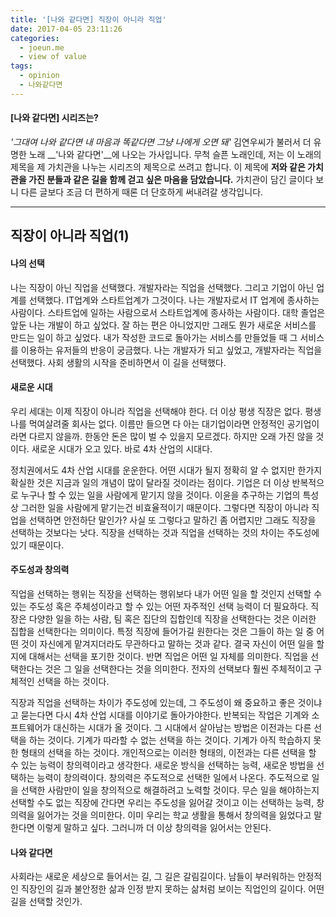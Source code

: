 ```yaml
---
title: '[나와 같다면] 직장이 아니라 직업'
date: 2017-04-05 23:11:26
categories:
  - joeun.me
  - view of value
tags:
  - opinion
  - 나와같다면
---
```

#### [나와 같다면] 시리즈는?
  _'그대여 나와 같다면 내 마음과 똑같다면 그냥 나에게 오면 돼'_ 김연우씨가 불러서 더 유명한 노래 __'나와 같다면'__에 나오는 가사입니다. 무척 슬픈 노래인데, 저는 이 노래의 제목을 제 가치관을 나누는 시리즈의 제목으로 쓰려고 합니다. 이 제목에 __저와 같은 가치관을 가진 분들과 같은 길을 함께 걷고 싶은 마음을 담았습니다.__ 가치관이 담긴 글이다 보니 다른 글보다 조금 더 편하게 때론 더 단호하게 써내려갈 생각입니다.

* * *

## 직장이 아니라 직업(1)

#### 나의 선택
나는 직장이 아닌 직업을 선택했다. 개발자라는 직업을 선택했다. 그리고 기업이 아닌 업계를 선택했다. IT업계와 스타트업계가 그것이다. 나는 개발자로서 IT 업계에 종사하는 사람이다. 스타트업에 일하는 사람으로서 스타트업계에 종사하는 사람이다. 대학 졸업은 앞둔 나는 개발이 하고 싶었다. 잘 하는 편은 아니었지만 그래도 뭔가 새로운 서비스를 만드는 일이 하고 싶었다. 내가 작성한 코드로 돌아가는 서비스를 만들었들 때 그 서비스를 이용하는 유저들의 반응이 궁금했다. 나는 개발자가 되고 싶었고, 개발자라는 직업을 선택했다. 사회 생활의 시작을 준비하면서 이 길을 선택했다.

#### 새로운 시대
우리 세대는 이제 직장이 아니라 직업을 선택해야 한다. 더 이상 평생 직장은 없다. 평생 나를 먹여살려줄 회사는 없다. 이름만 들으면 다 아는 대기업이라면 안정적인 공기업이라면 다르지 않을까. 한동안 돈은 많이 벌 수 있을지 모르겠다. 하지만 오래 가진 않을 것이다. 새로운 시대가 오고 있다. 바로 4차 산업의 시대다. 

정치권에서도 4차 산업 시대를 운운한다. 어떤 시대가 될지 정확히 알 수 없지만 한가지 확실한 것은 지금과 일의 개념이 많이 달라질 것이라는 점이다. 기업은 더 이상 반복적으로 누구나 할 수 있는 일을 사람에게 맡기지 않을 것이다. 이윤을 추구하는 기업의 특성상 그러한 일을 사람에게 맡기는건 비효율적이기 때문이다. 그렇다면 직장이 아니라 직업을 선택하면 안전하단 말인가? 사실 또 그렇다고 말하긴 좀 어렵지만 그래도 직장을 선택하는 것보다는 낫다. 직장을 선택하는 것과 직업을 선택하는 것의 차이는 주도성에 있기 때문이다.

#### 주도성과 창의력
직업을 선택하는 행위는 직장을 선택하는 행위보다 내가 어떤 일을 할 것인지 선택할 수 있는 주도성 혹은 주체성이라고 할 수 있는 어떤 자주적인 선택 능력이 더 필요하다. 직장은 다양한 일을 하는 사람, 팀 혹은 집단의 집합인데 직장을 선택한다는 것은 이러한 집합을 선택한다는 의미이다. 특정 직장에 들어가길 원한다는 것은 그들이 하는 일 중 어떤 것이 자신에게 맡겨지더라도 무관하다고 말하는 것과 같다. 결국 자신이 어떤 일을 할지에 대해서는 선택을 포기한 것이다. 반면 직업은 어떤 일 자체를 의미한다. 직업을 선택한다는 것은 그 일을 선택한다는 것을 의미한다. 전자의 선택보다 훨씬 주체적이고 구체적인 선택을 하는 것이다. 

직장과 직업을 선택하는 차이가 주도성에 있는데, 그 주도성이 왜 중요하고 좋은 것이냐고 묻는다면 다시 4차 산업 시대를 이야기로 돌아가야한다. 반복되는 작업은 기계와 소프트웨어가 대신하는 시대가 올 것이다. 그 시대에서 살아남는 방법은 이전과는 다른 선택을 하는 것이다. 기계가 따라할 수 없는 선택을 하는 것이다. 기계가 아직 학습하지 못한 형태의 선택을 하는 것이다. 개인적으로는 이러한 형태의, 이전과는 다른 선택을 할 수 있는 능력이 창의력이라고 생각한다. 새로운 방식을 선택하는 능력, 새로운 방법을 선택하는 능력이 창의력이다. 창의력은 주도적으로 선택한 일에서 나온다. 주도적으로 일을 선택한 사람만이 일을 창의적으로 해결하려고 노력할 것이다. 무슨 일을 해야하는지 선택할 수도 없는 직장에 간다면 우리는 주도성을 잃어갈 것이고 이는 선택하는 능력, 창의력을 잃어가는 것을 의미한다. 이미 우리는 학교 생활을 통해서 창의력을 잃었다고 말한다면 이렇게 말하고 싶다. 그러니까 더 이상 창의력을 잃어서는 안된다. 


#### 나와 같다면
사회라는 새로운 세상으로 들어서는 길, 그 길은 갈림길이다. 남들이 부러워하는 안정적인 직장인의 길과 불안정한 삶과 인정 받지 못하는 삶처럼 보이는 직업인의 길이다. 어떤 길을 선택할 것인가.
